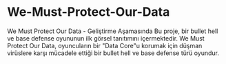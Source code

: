 # We-Must-Protect-Our-Data
We Must Protect Our Data - Geliştirme Aşamasında  Bu proje, bir bullet hell ve base defense oyununun ilk görsel tanıtımını içermektedir. 
We Must Protect Our Data, oyuncuların bir "Data Core"u korumak için düşman virüslere karşı mücadele ettiği bir bullet hell ve base defense türü oyundur. 
